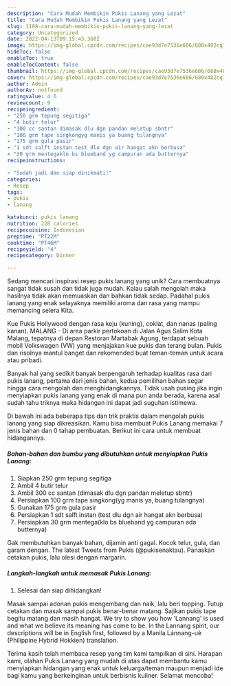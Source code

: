 ```yaml
---
description: "Cara Mudah Membikin Pukis Lanang yang Lezat"
title: "Cara Mudah Membikin Pukis Lanang yang Lezat"
slug: 1108-cara-mudah-membikin-pukis-lanang-yang-lezat
category: Uncategorized
date: 2022-04-13T09:15:43.360Z
image: https://img-global.cpcdn.com/recipes/cae93d7e7536e686/680x482cq70/pukis-lanang-foto-resep-utama.jpg
hideToc: false
enableToc: true
enableTocContent: false
thumbnail: https://img-global.cpcdn.com/recipes/cae93d7e7536e686/680x482cq70/pukis-lanang-foto-resep-utama.jpg
cover: https://img-global.cpcdn.com/recipes/cae93d7e7536e686/680x482cq70/pukis-lanang-foto-resep-utama.jpg
author: Admin
authorAv: notfound
ratingvalue: 4.6
reviewcount: 9
recipeingredient:
- "250 grm tepung segitiga"
- "4 butir telur"
- "300 cc santan dimasak dlu dgn pandan meletup sbntr"
- "100 grm tape singkongyg manis ya buang tulangnya"
- "175 grm gula pasir"
- "1 sdt salft instan test dlu dgn air hangat akn berbusa"
- "30 grm mentegaklo bs blueband yg campuran ada butternya"
recipeinstructions:

- "Sudah jadi dan siap dinikmati!"
categories:
- Resep
tags:
- pukis
- lanang

katakunci: pukis lanang 
nutrition: 228 calories
recipecuisine: Indonesian
preptime: "PT22M"
cooktime: "PT46M"
recipeyield: "4"
recipecategory: Dinner

---
```





Sedang mencari inspirasi resep pukis lanang yang unik? Cara membuatnya sangat tidak susah dan tidak juga mudah. Kalau salah mengolah maka hasilnya tidak akan memuaskan dan bahkan tidak sedap. Padahal pukis lanang yang enak selayaknya memiliki aroma dan rasa yang mampu memancing selera Kita.





Kue Pukis Hollywood dengan rasa keju (kuning), coklat, dan nanas (paling kanan). MALANG - Di area parkir pertokoan di Jalan Agus Salim Kota Malang, tepatnya di depan Restoran Martabak Agung, terdapat sebuah mobil Volkswagen (VW) yang menjajakan kue pukis dan terang bulan. Pukis dan risolnya mantul banget dan rekomended buat teman-teman untuk acara atau pribadi.

Banyak hal yang sedikit banyak berpengaruh terhadap kualitas rasa dari pukis lanang, pertama dari jenis bahan, kedua pemilihan bahan segar hingga cara mengolah dan menghidangkannya. Tidak usah pusing jika ingin menyiapkan pukis lanang yang enak di mana pun anda berada, karena asal sudah tahu triknya maka hidangan ini dapat jadi suguhan istimewa.






Di bawah ini ada beberapa tips dan trik praktis dalam mengolah pukis lanang yang siap dikreasikan. Kamu bisa membuat Pukis Lanang memakai 7 jenis bahan dan 0 tahap pembuatan. Berikut ini cara untuk membuat hidangannya.

<!--inarticleads1-->

##### Bahan-bahan dan bumbu yang dibutuhkan untuk menyiapkan Pukis Lanang:

1. Siapkan 250 grm tepung segitiga
1. Ambil 4 butir telur
1. Ambil 300 cc santan (dimasak dlu dgn pandan meletup sbntr)
1. Persiapkan 100 grm tape singkong(yg manis ya, buang tulangnya)
1. Gunakan 175 grm gula pasir
1. Persiapkan 1 sdt salft instan (test dlu dgn air hangat akn berbusa)
1. Persiapkan 30 grm mentega(klo bs blueband yg campuran ada butternya)


Gak membutuhkan banyak bahan, dijamin anti gagal. Kocok telur, gula, dan garam dengan. The latest Tweets from Pukis (@pukisenaktau). Panaskan cetakan pukis, lalu olesi dengan margarin. 

<!--inarticleads2-->

##### Langkah-langkah untuk memasak Pukis Lanang:


1. Selesai dan siap dihidangkan!

Masak sampai adonan pukis mengembang dan naik, lalu beri topping. Tutup cetakan dan masak sampai pukis benar-benar matang. Sajikan pukis tape begitu matang dan masih hangat. We try to show you how &#39;Lannang&#39; is used and what we believe its meaning has come to be. In the Lannang spirit, our descriptions will be in English first, followed by a Manila Lánnang-uè (Philippine Hybrid Hokkien) translation. 

Terima kasih telah membaca resep yang tim kami tampilkan di sini. Harapan kami, olahan Pukis Lanang yang mudah di atas dapat membantu kamu menyiapkan hidangan yang enak untuk keluarga/teman maupun menjadi ide bagi kamu yang berkeinginan untuk berbisnis kuliner. Selamat mencoba!
